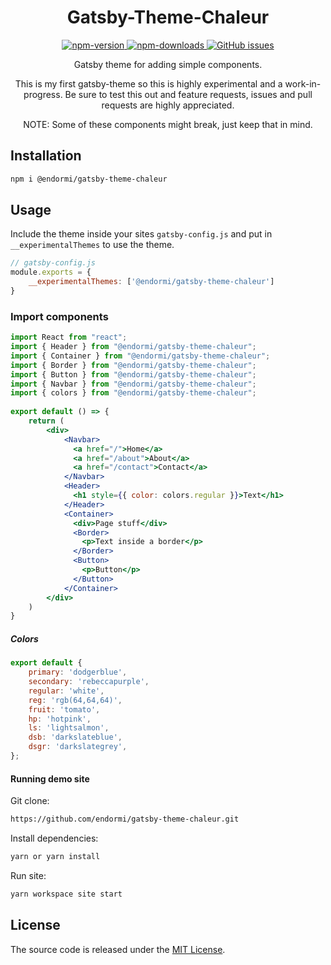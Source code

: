 <h1 align="center">
  Gatsby-Theme-Chaleur
</h1>

<p align="center">
  <a href="https://www.npmjs.com/package/@endormi/gatsby-theme-chaleur">
    <img alt="npm-version" src="https://img.shields.io/npm/v/@endormi/gatsby-theme-chaleur?color=blue">
  </a>
  <a href="https://www.npmjs.com/package/@endormi/gatsby-theme-chaleur">
    <img alt="npm-downloads" src="https://img.shields.io/npm/dt/@endormi/gatsby-theme-chaleur">
  </a>
  <a href="https://github.com/endormi/gatsby-theme-chaleur/issues">
    <img alt="GitHub issues" src="https://img.shields.io/github/issues-raw/endormi/gatsby-theme-chaleur?color=yellow">
  </a>
</p>

<p align="center">
Gatsby theme for adding simple components. 
</p>

<p align="center">
This is my first gatsby-theme so this is highly experimental and a work-in-progress. 
Be sure to test this out and feature requests, issues and pull requests are highly appreciated.
</p>

<p align="center">
NOTE: Some of these components might break, just keep that in mind. 
</p>

## Installation

```sh
npm i @endormi/gatsby-theme-chaleur
```

## Usage

Include the theme inside your sites `gatsby-config.js` and put in `__experimentalThemes` to use the theme.

```jsx
// gatsby-config.js
module.exports = {
    __experimentalThemes: ['@endormi/gatsby-theme-chaleur']
}
```

### Import components

```jsx
import React from "react";
import { Header } from "@endormi/gatsby-theme-chaleur";
import { Container } from "@endormi/gatsby-theme-chaleur";
import { Border } from "@endormi/gatsby-theme-chaleur";
import { Button } from "@endormi/gatsby-theme-chaleur";
import { Navbar } from "@endormi/gatsby-theme-chaleur";
import { colors } from "@endormi/gatsby-theme-chaleur";
 
export default () => {
    return (
        <div>
            <Navbar>
              <a href="/">Home</a>
              <a href="/about">About</a>
              <a href="/contact">Contact</a>
            </Navbar>
            <Header>
              <h1 style={{ color: colors.regular }}>Text</h1>
            </Header>
            <Container>
              <div>Page stuff</div>
              <Border>
                <p>Text inside a border</p>
              </Border>
              <Button>
                <p>Button</p>
              </Button>
            </Container>
        </div>
    )
}
```

##### Colors

```jsx
export default {
    primary: 'dodgerblue',
    secondary: 'rebeccapurple',
    regular: 'white',
    reg: 'rgb(64,64,64)',
    fruit: 'tomato',
    hp: 'hotpink',
    ls: 'lightsalmon',
    dsb: 'darkslateblue',
    dsgr: 'darkslategrey',
};
```

#### Running demo site

Git clone:

```sh
https://github.com/endormi/gatsby-theme-chaleur.git
```

Install dependencies:

```sh
yarn or yarn install
```

Run site:

```sh
yarn workspace site start
```

## License

The source code is released under the [MIT License](https://github.com/endormi/gatsby-theme-chaleur/blob/master/LICENSE).